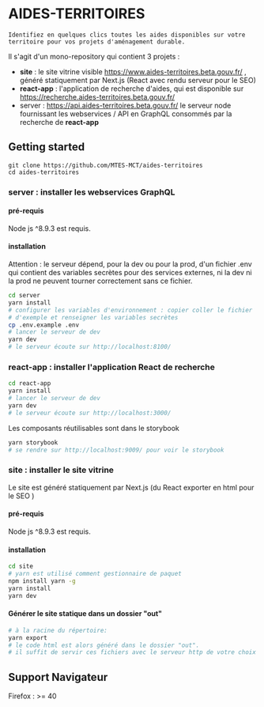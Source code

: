 # AIDES-TERRITOIRES

`Identifiez en quelques clics toutes les aides disponibles sur votre territoire pour vos projets d'aménagement durable.`

Il s'agit d'un mono-repository qui contient 3 projets :

- **site** : le site vitrine visible https://www.aides-territoires.beta.gouv.fr/ , généré statiquement par Next.js (React avec rendu serveur pour le SEO)
- **react-app** : l'application de recherche d'aides, qui est disponible sur https://recherche.aides-territoires.beta.gouv.fr/
- server : https://api.aides-territoires.beta.gouv.fr/ le serveur node fournissant les webservices / API en GraphQL consommés par la recherche de **react-app**

## Getting started

```
git clone https://github.com/MTES-MCT/aides-territoires
cd aides-territoires
```

### server : installer les webservices GraphQL

#### pré-requis

Node js ^8.9.3 est requis.

#### installation

Attention : le serveur dépend, pour la dev ou pour la prod, d'un fichier .env
qui contient des variables secrètes pour des services externes, ni la dev ni la prod ne peuvent tourner correctement sans ce fichier.

```sh
cd server
yarn install
# configurer les variables d'environnement : copier coller le fichier
# d'exemple et renseigner les variables secrètes
cp .env.example .env
# lancer le serveur de dev
yarn dev
# le serveur écoute sur http://localhost:8100/
```

### react-app : installer l'application React de recherche

```sh
cd react-app
yarn install
# lancer le serveur de dev
yarn dev
# le serveur écoute sur http://localhost:3000/
```

Les composants réutilisables sont dans le storybook

```sh
yarn storybook
# se rendre sur http://localhost:9009/ pour voir le storybook
```

### site : installer le site vitrine

Le site est généré statiquement par Next.js (du React exporter en html pour le SEO )

#### pré-requis

Node js ^8.9.3 est requis.

#### installation

```sh
cd site
# yarn est utilisé comment gestionnaire de paquet
npm install yarn -g
yarn install
yarn dev
```

#### Générer le site statique dans un dossier "out"

```sh
# à la racine du répertoire:
yarn export
# le code html est alors généré dans le dossier "out".
# il suffit de servir ces fichiers avec le serveur http de votre choix
```

## Support Navigateur

Firefox : >= 40
